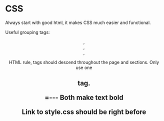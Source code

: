 # CSS
Always start with good html, it makes CSS much easier and functional.

Useful grouping tags: <header>, <main>, <section>, <div>

HTML rule, <h> tags should descend throughout the page and sections. Only use one <h1> tag.

<b>=<strong>--- Both make text bold


Link to style.css should be right before <title> in <head>


thiscatdoesnotexist.com is a good placeholder img source

create a variable in css using:
:root {
    --primary: (color)
}

call it using:
header {background-color: var(--primary)
}

width, height, object fit:cover to crop img to specific size

windows+. 👀
Alt+Tab shortcut to change windows
Alt+shift+downArrow shortcut to duplicate line
section*2 produces two <section>
lorem7
.job*3>p>b
shift+delete removes whole row
ctrl+/ creates comment




